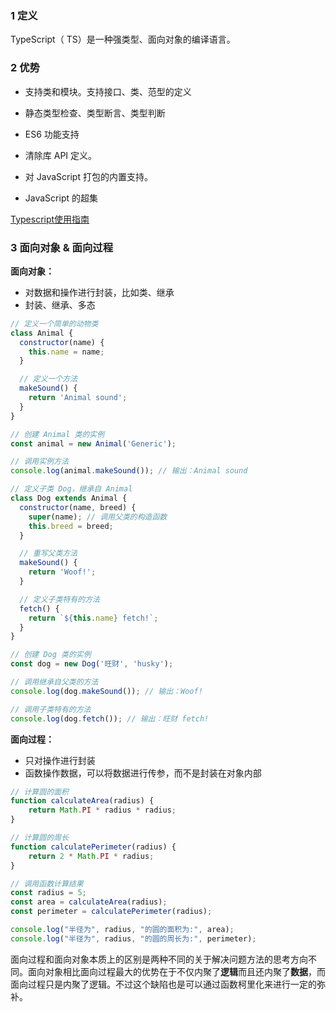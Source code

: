 ### 1 定义

TypeScript（ TS）是一种强类型、面向对象的编译语言。

### 2 优势

- 支持类和模块。支持接口、类、范型的定义

- 静态类型检查、类型断言、类型判断

- ES6 功能支持

- 清除库 API 定义。

- 对 JavaScript 打包的内置支持。

- JavaScript 的超集

[Typescript使用指南](https://blog.csdn.net/weixin_43973415/article/details/145028655)

### 3 面向对象 & 面向过程

**面向对象：**

- 对数据和操作进行封装，比如类、继承
- 封装、继承、多态

```js
// 定义一个简单的动物类
class Animal {
  constructor(name) {
    this.name = name;
  }

  // 定义一个方法
  makeSound() {
    return 'Animal sound';
  }
}

// 创建 Animal 类的实例
const animal = new Animal('Generic');

// 调用实例方法
console.log(animal.makeSound()); // 输出：Animal sound

// 定义子类 Dog，继承自 Animal
class Dog extends Animal {
  constructor(name, breed) {
    super(name); // 调用父类的构造函数
    this.breed = breed;
  }

  // 重写父类方法
  makeSound() {
    return 'Woof!';
  }

  // 定义子类特有的方法
  fetch() {
    return `${this.name} fetch!`;
  }
}

// 创建 Dog 类的实例
const dog = new Dog('旺财', 'husky');

// 调用继承自父类的方法
console.log(dog.makeSound()); // 输出：Woof!

// 调用子类特有的方法
console.log(dog.fetch()); // 输出：旺财 fetch!
```

**面向过程：**

- 只对操作进行封装
- 函数操作数据，可以将数据进行传参，而不是封装在对象内部

```js
// 计算圆的面积
function calculateArea(radius) {
    return Math.PI * radius * radius;
}

// 计算圆的周长
function calculatePerimeter(radius) {
    return 2 * Math.PI * radius;
}

// 调用函数计算结果
const radius = 5;
const area = calculateArea(radius);
const perimeter = calculatePerimeter(radius);

console.log("半径为", radius, "的圆的面积为:", area);
console.log("半径为", radius, "的圆的周长为:", perimeter);
```

面向过程和面向对象本质上的区别是两种不同的关于解决问题方法的思考方向不同。面向对象相比面向过程最大的优势在于不仅内聚了**逻辑**而且还内聚了**数据**，而面向过程只是内聚了逻辑。不过这个缺陷也是可以通过函数柯里化来进行一定的弥补。